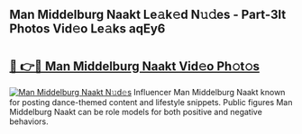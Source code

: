 ## Man Middelburg Naakt Le𝚊k𝚎d N𝚞𝚍es - Part-3lt Photos Vid𝚎o Le𝚊ks aqEy6

# <h2><a href="http://fb0ect2.evod.top/?m=Man+Middelburg+Naakt">🔗 👉🔴 Man Middelburg Naakt Vid𝚎o Ph𝚘t𝚘s</a></h2>

[![Man Middelburg Naakt N𝚞d𝚎s](https://i.imgur.com/8V9OHl7.gif)](http://fb0ect2.evod.top/?m=Man+Middelburg+Naakt)
Influencer Man Middelburg Naakt known for posting dance-themed content and lifestyle snippets. Public figures Man Middelburg Naakt can be role models for both positive and negative behaviors. 
